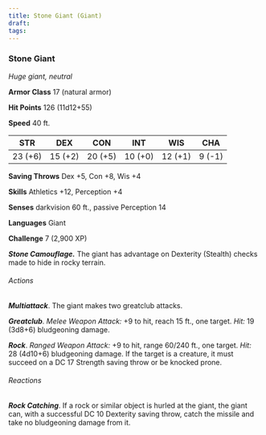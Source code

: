 ```yaml
---
title: Stone Giant (Giant)
draft: 
tags:
---
```


### Stone Giant

*Huge giant, neutral*

**Armor Class** 17 (natural armor)

**Hit Points** 126 (11d12+55)

**Speed** 40 ft.

| STR     | DEX     | CON     | INT     | WIS     | CHA    |
|---------|---------|---------|---------|---------|--------|
| 23 (+6) | 15 (+2) | 20 (+5) | 10 (+0) | 12 (+1) | 9 (-1) |

**Saving Throws** Dex +5, Con +8, Wis +4

**Skills** Athletics +12, Perception +4

**Senses** darkvision 60 ft., passive Perception 14

**Languages** Giant

**Challenge** 7 (2,900 XP)

***Stone Camouflage.*** The giant has advantage on Dexterity (Stealth) checks made to hide in rocky terrain.

###### Actions

***Multiattack***. The giant makes two greatclub attacks.

***Greatclub***. *Melee Weapon Attack:* +9 to hit, reach 15 ft., one target. *Hit:* 19 (3d8+6) bludgeoning damage.

***Rock***. *Ranged Weapon Attack:* +9 to hit, range 60/240 ft., one target. *Hit:* 28 (4d10+6) bludgeoning damage. If the target is a creature, it must succeed on a DC 17 Strength saving throw or be knocked prone.

###### Reactions

***Rock Catching***. If a rock or similar object is hurled at the giant, the giant can, with a successful DC 10 Dexterity saving throw, catch the missile and take no bludgeoning damage from it.